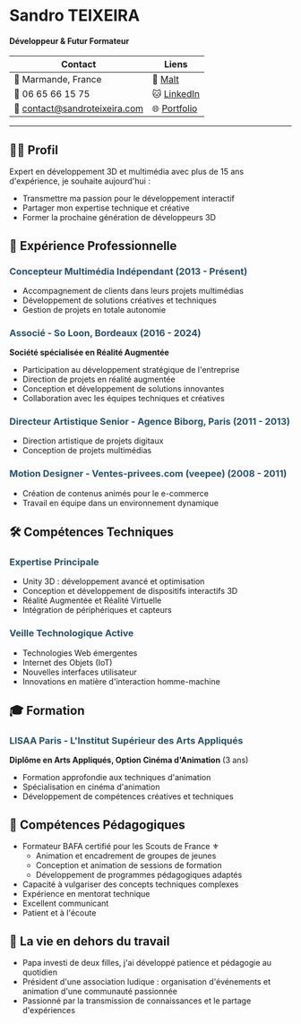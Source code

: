 # Sandro TEIXEIRA
#### Développeur & Futur Formateur

| Contact | Liens |
|---------|-------|
| 📍 Marmande, France | 💼 [Malt](https://www.malt.fr/profile/sandroteixeira) |
| 📱 06 65 66 15 75 | 🐱 [LinkedIn](https://www.linkedin.com/in/sandro-teixeira-91967721/) |
| 📧 contact@sandroteixeira.com | 🌐 [Portfolio](https://sandroteixeira.com) |

---

## 👨‍💻 Profil

Expert en développement 3D et multimédia avec plus de 15 ans d'expérience, je souhaite aujourd'hui :
- Transmettre ma passion pour le développement interactif
- Partager mon expertise technique et créative
- Former la prochaine génération de développeurs 3D

## 💼 Expérience Professionnelle

<h3 style="color: #275369;">Concepteur Multimédia Indépendant (2013 - Présent)</h3>

- Accompagnement de clients dans leurs projets multimédias
- Développement de solutions créatives et techniques
- Gestion de projets en totale autonomie

<h3 style="color: #275369;">Associé - So Loon, Bordeaux (2016 - 2024)</h3>

**Société spécialisée en Réalité Augmentée**
- Participation au développement stratégique de l'entreprise
- Direction de projets en réalité augmentée
- Conception et développement de solutions innovantes
- Collaboration avec les équipes techniques et créatives

<h3 style="color: #275369;">Directeur Artistique Senior - Agence Biborg, Paris (2011 - 2013)</h3>

- Direction artistique de projets digitaux
- Conception  de projets multimédias

<h3 style="color: #275369;">Motion Designer - Ventes-privees.com (veepee) (2008 - 2011)</h3>

- Création de contenus animés pour le e-commerce
- Travail en équipe dans un environnement dynamique

## 🛠 Compétences Techniques

<h3 style="color: #275369;">Expertise Principale</h3>

- Unity 3D : développement avancé et optimisation
- Conception et développement de dispositifs interactifs 3D
- Réalité Augmentée et Réalité Virtuelle
- Intégration de périphériques et capteurs

<h3 style="color: #275369;">Veille Technologique Active</h3>

- Technologies Web émergentes
- Internet des Objets (IoT)
- Nouvelles interfaces utilisateur
- Innovations en matière d'interaction homme-machine

## 🎓 Formation
<h3 style="color: #275369;">LISAA Paris - L'Institut Supérieur des Arts Appliqués</h3>

**Diplôme en Arts Appliqués, Option Cinéma d'Animation** (3 ans)
- Formation approfondie aux techniques d'animation
- Spécialisation en cinéma d'animation
- Développement de compétences créatives et techniques

## 👥 Compétences Pédagogiques
- Formateur BAFA certifié pour les Scouts de France ⚜️
  - Animation et encadrement de groupes de jeunes
  - Conception et animation de sessions de formation
  - Développement de programmes pédagogiques adaptés
- Capacité à vulgariser des concepts techniques complexes
- Expérience en mentorat technique
- Excellent communicant
- Patient et à l'écoute

## 🌟 La vie en dehors du travail

- Papa investi de deux filles, j'ai développé patience et pédagogie au quotidien
- Président d'une association ludique : organisation d'événements et animation d'une communauté passionnée
- Passionné par la transmission de connaissances et le partage d'expériences
